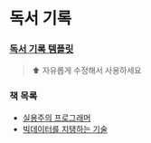# 독서 기록

### [독서 기록 템플릿](./TIL_booktitle_00.md)
> ⬆️ 자유롭게 수정해서 사용하세요

### 책 목록
- [실용주의 프로그래머](./The_Pragmatic_Programmer/tpp.md)
- [빅데이터를 지탱하는 기술](./빅데이터를%20지탱하는%20기술/README.md)
